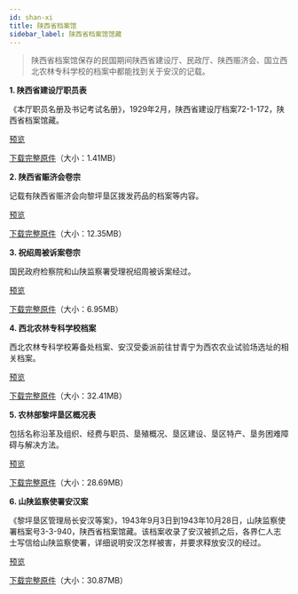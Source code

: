 ```yaml
---
id: shan-xi
title: 陕西省档案馆
sidebar_label: 陕西省档案馆馆藏
---
```

>陕西省档案馆保存的民国期间陕西省建设厅、民政厅、陕西赈济会、国立西北农林专科学校的档案中都能找到关于安汉的记载。

**1. 陕西省建设厅职员表**

《本厅职员名册及书记考试名册》，1929年2月，陕西省建设厅档案72-1-172，陕西省档案馆藏。

<a href='http://p6dzsyolx.bkt.clouddn.com/JianSheTing-small.jpg' target='_blank'>预览</a>

<a href='jian-she-ting-big.pdf' download="http://p6dzsyolx.bkt.clouddn.com/jian-she-ting-big.pdf">下载完整原件</a>（大小：1.41MB）

**2. 陕西省赈济会卷宗**

记载有陕西省赈济会向黎坪垦区拨发药品的档案等内容。

<a href='http://p6dzsyolx.bkt.clouddn.com/ZhenJiHui-small.jpg' target='_blank'>预览</a>

<a href='http://p6dzsyolx.bkt.clouddn.com/jian-she-ting-big.pdf' download="http://p6dzsyolx.bkt.clouddn.com/zhen-ji-hui-big.pdf">下载完整原件</a>（大小：12.35MB）

**3. 祝绍周被诉案卷宗**

国民政府检察院和山陕监察署受理祝绍周被诉案经过。

<a href='http://p6dzsyolx.bkt.clouddn.com/ZhuShaoZhou-small.jpg' target='_blank'>预览</a>

<a href='http://p6dzsyolx.bkt.clouddn.com/zhu-shao-zhou.pdf' download="http://p6dzsyolx.bkt.clouddn.com/zhu-shao-zhou.pdf">下载完整原件</a>（大小：6.95MB）

**4. 西北农林专科学校档案**

西北农林专科学校筹备处档案、安汉受委派前往甘青宁为西农农业试验场选址的相关档案。

<a href='http://p6dzsyolx.bkt.clouddn.com/XiNong.jpg' target='_blank'>预览</a>

<a href='http://p6dzsyolx.bkt.clouddn.com/xi-nong-big.pdf' download="http://p6dzsyolx.bkt.clouddn.com/xi-nong-big.pdf">下载完整原件</a>（大小：32.41MB）


**5. 农林部黎坪垦区概况表**

包括名称沿革及组织、经费与职员、垦殖概况、垦区建设、垦区特产、垦务困难障碍与解决方法。

<a href='http://p6dzsyolx.bkt.clouddn.com/LiPingGaiKuang.jpg' target='_blank'>预览</a>

<a href='http://p6dzsyolx.bkt.clouddn.com/nong-lin-bu-big.pdf' download="http://p6dzsyolx.bkt.clouddn.com/nong-lin-bu-big.pdf">下载完整原件</a>（大小：28.69MB）

**6. 山陕监察使署安汉案**

《黎坪垦区管理局长安汉等案》，1943年9月3日到1943年10月28日，山陕监察使署档案号3-3-940，陕西省档案馆藏。该档案收录了安汉被抓之后，各界仁人志士写信给山陕监察使署，详细说明安汉怎样被害，并要求释放安汉的经过。

<a href='http://p6dzsyolx.bkt.clouddn.com/JianChaShiShu.jpg' target='_blank'>预览</a>

<a href='http://p6dzsyolx.bkt.clouddn.com/jian-cha-shu-big.pdf' download="http://p6dzsyolx.bkt.clouddn.com/jian-cha-shu-big.pdf">下载完整原件</a>（大小：30.87MB）